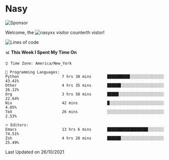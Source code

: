 # Nasy

<!--
<p align="center">
<img height="200" src="https://github-readme-stats.vercel.app/api?username=nasyxx&count_private=true&show_icons=true&theme=dracula&include_all_commits=true"/>
<img height="200" src="https://github-readme-stats.vercel.app/api/top-langs/?username=nasyxx&theme=dracula&hide=html,jupyter+notebook&count_private=true&show_icons=true"/>
</p>

  
----------------
-->

![Sponsor](https://img.shields.io/static/v1.svg?label=Sponsor&message=%E2%9D%A4&logo=GitHub&style=flat&color=pink)
 
Welcome, the ![nasyxx visitor counter](https://count.getloli.com/get/@nasyxx?theme=rule34)th vistor!
 
<!--START_SECTION:waka-->
![Lines of code](https://img.shields.io/badge/From%20Hello%20World%20I%27ve%20Written-5.4%20million%20lines%20of%20code-blue)

📊 **This Week I Spent My Time On** 

```text
⌚︎ Time Zone: America/New_York

💬 Programming Languages: 
Python                   7 hrs 38 mins       ██████████░░░░░░░░░░░░░░░   43.41% 
Other                    4 hrs 35 mins       ██████░░░░░░░░░░░░░░░░░░░   26.12% 
Org                      3 hrs 58 mins       █████░░░░░░░░░░░░░░░░░░░░   22.64% 
Nix                      42 mins             █░░░░░░░░░░░░░░░░░░░░░░░░   4.05% 
TeX                      26 mins             ░░░░░░░░░░░░░░░░░░░░░░░░░   2.53%

🔥 Editors: 
Emacs                    13 hrs 6 mins       ██████████████████░░░░░░░   74.51% 
Zsh                      4 hrs 28 mins       ██████░░░░░░░░░░░░░░░░░░░   25.49%

```


 Last Updated on 26/10/2021
<!--END_SECTION:waka-->

<!-- ![visitors](https://visitor-badge.laobi.icu/badge?page_id=nasyxx.nasyxx) -->
